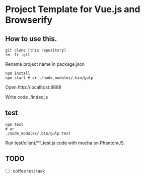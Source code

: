 # Project Template for Vue.js and Browserify

## How to use this.

```
git clone [this repository]
rm -fr .git
```

Rename project name in package.json

```
npm install
npm start # or ./node_modules/.bin/gulp
```

Open http://localhost:8888

Write code ./index.js

## test

```
npm test
# or
./node_modules/.bin/gulp test
```

Run test/client/**_test.js code with mocha on PhantomJS.

## TODO
- [ ] coffee test task
